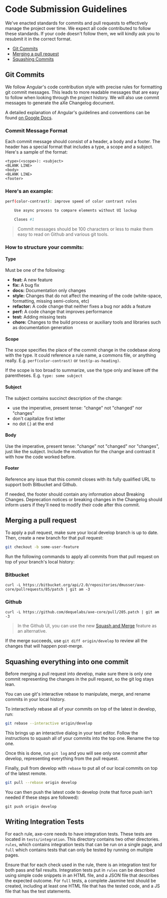 # Code Submission Guidelines

We've enacted standards for commits and pull requests to effectively manage the project over
time. We expect all code contributed to follow these standards. If your code doesn't follow them, we
will kindly ask you to resubmit it in the correct format.

- [Git Commits](#git-commits)
- [Merging a pull request](#merging-a-pull-request)
- [Squashing Commits](#squashing-everything-into-one-commit)

## Git Commits

We follow Angular's code contribution style with precise rules for formatting git commit messages.
This leads to more readable messages that are easy to follow when looking through the project
history. We will also use commit messages to generate the aXe Changelog document.

A detailed explanation of Angular's guidelines and conventions can be found [on Google Docs](https://docs.google.com/document/d/1QrDFcIiPjSLDn3EL15IJygNPiHORgU1_OOAqWjiDU5Y/edit#).

### Commit Message Format

Each commit message should consist of a header, a body and a footer. The header has a special format
that includes a type, a scope and a subject. Here's a sample of the format:

```
<type>(<scope>): <subject>
<BLANK LINE>
<body>
<BLANK LINE>
<footer>
```

### Here's an example:

```sh
perf(color-contrast): improve speed of color contrast rules

	Use async process to compare elements without UI lockup

    Closes #1
```

> Commit messages should be 100 characters or less to make them easy to read on Github and
various git tools.

### How to structure your commits:

#### Type

Must be one of the following:

- **feat:** A new feature
- **fix:** A bug fix
- **docs:** Documentation only changes
- **style:** Changes that do not affect the meaning of the code (white-space, formatting, missing
semi-colons, etc)
- **refactor:** A code change that neither fixes a bug nor adds a feature
- **perf:** A code change that improves performance
- **test:** Adding missing tests
- **chore:** Changes to the build process or auxiliary tools and libraries such as documentation
generation

#### Scope

The scope specifies the place of the commit change in the codebase along with the type. It could
reference a rule name, a commons file, or anything really. E.g. `perf(color-contrast)` or
`test(p-as-heading)`.

If the scope is too broad to summarize, use the type only and leave off the parentheses. E.g.
`type: some subject`


#### Subject

The subject contains succinct description of the change:

- use the imperative, present tense: "change" not "changed" nor "changes"
- don't capitalize first letter
- no dot (.) at the end

#### Body

Use the imperative, present tense: "change" not "changed" nor "changes", just like the subject.
Include the motivation for the change and contrast it with how the code worked before.

#### Footer

Reference any issue that this commit closes with its fully qualified URL to support both
Bitbucket and Github.

If needed, the footer should contain any information about Breaking Changes. Deprecation notices or
breaking changes in the Changelog should inform users if they'll need to modify their code after
this commit.


## Merging a pull request

To apply a pull request, make sure your local develop branch is up to date. Then, create a new branch
for that pull request:
```sh
git checkout -b some-user-feature
```

Run the following commands to apply all commits from that pull request on top of your branch's local history:

### Bitbucket

```
curl -L https://bitbucket.org/api/2.0/repositories/dmusser/axe-core/pullrequests/85/patch | git am -3
```

### Github

```
curl -L https://github.com/dequelabs/axe-core/pull/205.patch | git am -3
```

> In the Github UI, you can use the new [Squash and Merge](https://github.com/blog/2141-squash-your-commits) feature as an alternative.

If the merge succeeds, use `git diff origin/develop` to review all the changes that will happen
post-merge.

## Squashing everything into one commit

Before merging a pull request into develop, make sure there is only one commit representing the
changes in the pull request, so the git log stays lean.

You can use git's interactive rebase to manipulate, merge, and rename commits in your local
history.

To interactively rebase all of your commits on top of the latest in develop, run:

```sh
git rebase --interactive origin/develop
```

This brings up an interactive dialog in your text editor. Follow the instructions to squash all
of your commits into the top one. Rename the top one.

Once this is done, run `git log` and you will see only one commit after develop, representing
everything from the pull request.

Finally, pull from develop with `rebase` to put all of our local commits on top of the latest
remote.

```sh
git pull --rebase origin develop
```

You can then push the latest code to develop (note that force push isn't needed if these steps are followed):
```
git push origin develop
```

## Writing Integration Tests

For each rule, axe-core needs to have integration tests. These tests are located in `tests/integration`.
This directory contains two other directories. `rules`, which contains integration tests that can be run
on a single page, and `full` which contains tests that can only be tested by running on multiple pages.

Ensure that for each check used in the rule, there is an integration test for both pass and fail results.
Integration tests put in `rules` can be described using simple code snippets in an HTML file, and a JSON
file that describes the expected outcome. For `full` tests, a complete Jasmine test should be created,
including at least one HTML file that has the tested code, and a JS file that has the test statements.
